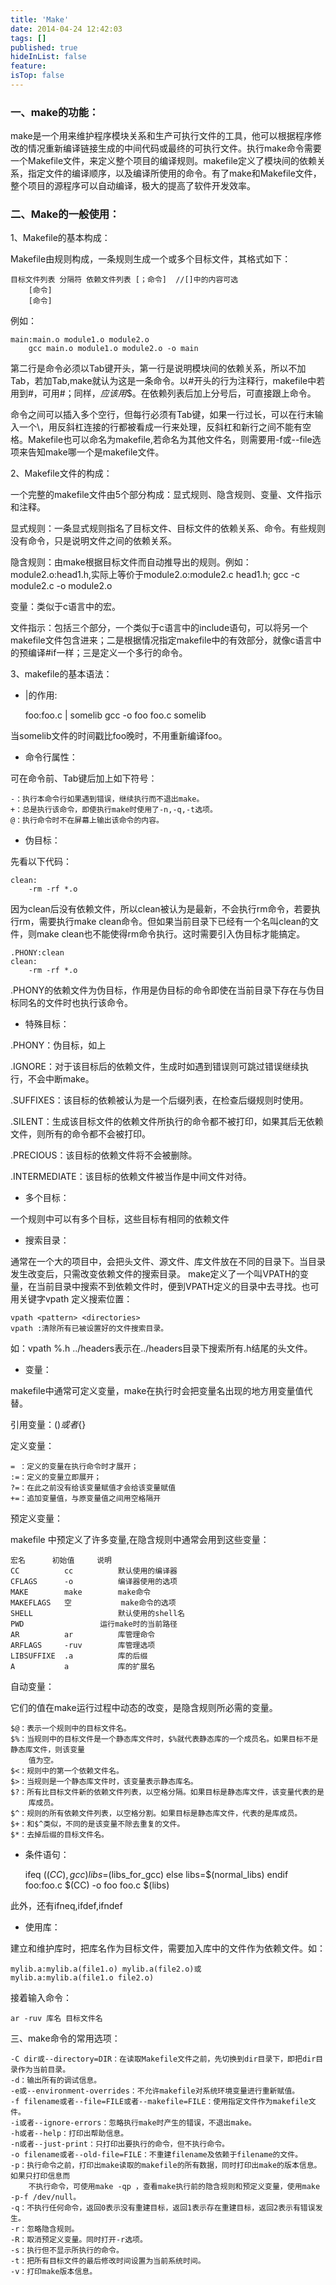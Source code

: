 ```yaml
---
title: 'Make'
date: 2014-04-24 12:42:03
tags: []
published: true
hideInList: false
feature: 
isTop: false
---
```


### **一、make的功能：**

make是一个用来维护程序模块关系和生产可执行文件的工具，他可以根据程序修改的情况重新编译链接生成的中间代码或最终的可执行文件。执行make命令需要一个Makefile文件，来定义整个项目的编译规则。makefile定义了模块间的依赖关系，指定文件的编译顺序，以及编译所使用的命令。有了make和Makefile文件，整个项目的源程序可以自动编译，极大的提高了软件开发效率。

### **二、Make的一般使用：**

1、Makefile的基本构成：

Makefile由规则构成，一条规则生成一个或多个目标文件，其格式如下：

    目标文件列表 分隔符 依赖文件列表 [；命令]  //[]中的内容可选
        [命令]
        [命令]

例如：

    main:main.o module1.o module2.o
    	gcc main.o module1.o module2.o -o main
    

第二行是命令必须以Tab键开头，第一行是说明模块间的依赖关系，所以不加Tab，若加Tab,make就认为这是一条命令。以#开头的行为注释行，makefile中若用到#，可用#；同样，$应该用$$。在依赖列表后加上分号后，可直接跟上命令。

命令之间可以插入多个空行，但每行必须有Tab键，如果一行过长，可以在行末输入一个\\，用反斜杠连接的行都被看成一行来处理，反斜杠和新行之间不能有空格。Makefile也可以命名为makefile,若命名为其他文件名，则需要用-f或--file选项来告知make哪一个是makefile文件。

2、Makefile文件的构成：

一个完整的makefile文件由5个部分构成：显式规则、隐含规则、变量、文件指示和注释。

显式规则：一条显式规则指名了目标文件、目标文件的依赖关系、命令。有些规则没有命令，只是说明文件之间的依赖关系。

隐含规则：由make根据目标文件而自动推导出的规则。例如：module2.o:head1.h,实际上等价于module2.o:module2.c head1.h; gcc -c module2.c -o module2.o

变量：类似于c语言中的宏。

文件指示：包括三个部分，一个类似于c语言中的include语句，可以将另一个makefile文件包含进来；二是根据情况指定makefile中的有效部分，就像c语言中的预编译#if一样；三是定义一个多行的命令。

3、makefile的基本语法：

*   |的作用:
    
    foo:foo.c | somelib
        gcc -o foo foo.c somelib
        
当somelib文件的时间戳比foo晚时，不用重新编译foo。
    
*   命令行属性：
    

可在命令前、Tab键后加上如下符号：

    -：执行本命令行如果遇到错误，继续执行而不退出make。
    +：总是执行该命令，即使执行make时使用了-n,-q,-t选项。
    @：执行命令时不在屏幕上输出该命令的内容。
    

*   伪目标：

先看以下代码：

    clean:
    	-rm -rf *.o
    

因为clean后没有依赖文件，所以clean被认为是最新，不会执行rm命令，若要执行rm，需要执行make clean命令。但如果当前目录下已经有一个名叫clean的文件，则make clean也不能使得rm命令执行。这时需要引入伪目标才能搞定。

    .PHONY:clean
    clean:
    	-rm -rf *.o
    

.PHONY的依赖文件为伪目标，作用是伪目标的命令即使在当前目录下存在与伪目标同名的文件时也执行该命令。

*   特殊目标：

.PHONY：伪目标，如上

.IGNORE：对于该目标后的依赖文件，生成时如遇到错误则可跳过错误继续执行，不会中断make。

.SUFFIXES：该目标的依赖被认为是一个后缀列表，在检查后缀规则时使用。

.SILENT：生成该目标文件的依赖文件所执行的命令都不被打印，如果其后无依赖文件，则所有的命令都不会被打印。

.PRECIOUS：该目标的依赖文件将不会被删除。

.INTERMEDIATE：该目标的依赖文件被当作是中间文件对待。

*   多个目标：

一个规则中可以有多个目标，这些目标有相同的依赖文件

*   搜索目录：

通常在一个大的项目中，会把头文件、源文件、库文件放在不同的目录下。当目录发生改变后，只需改变依赖文件的搜索目录。 make定义了一个叫VPATH的变量，在当前目录中搜索不到依赖文件时，便到VPATH定义的目录中去寻找。也可用关键字vpath 定义搜索位置：

    vpath <pattern> <directories>
    vpath :清除所有已被设置好的文件搜索目录。
    

如：vpath %.h ../headers表示在../headers目录下搜索所有.h结尾的头文件。

*   变量：

makefile中通常可定义变量，make在执行时会把变量名出现的地方用变量值代替。

引用变量：$()或者${}

定义变量：

    = ：定义的变量在执行命令时才展开；
    :=：定义的变量立即展开；
    ?=：在此之前没有给该变量赋值才会给该变量赋值
    +=：追加变量值，与原变量值之间用空格隔开
    

预定义变量：

makefile 中预定义了许多变量,在隐含规则中通常会用到这些变量：

    宏名		初始值		说明
    CC			cc			默认使用的编译器
    CFLAGS		-o			编译器使用的选项
    MAKE		make		make命令
    MAKEFLAGS	空 			make命令的选项
    SHELL					默认使用的shell名
    PWD					运行make时的当前路径
    AR			ar			库管理命令
    ARFLAGS   	-ruv		库管理选项
    LIBSUFFIXE	.a			库的后缀
    A			a			库的扩展名
    

自动变量：

它们的值在make运行过程中动态的改变，是隐含规则所必需的变量。

    $@：表示一个规则中的目标文件名。
    $%：当规则中的目标文件是一个静态库文件时，$%就代表静态库的一个成员名。如果目标不是静态库文件，则该变量
        值为空。
    $<：规则中的第一个依赖文件名。
    $>：当规则是一个静态库文件时，该变量表示静态库名。
    $?：所有比目标文件新的依赖文件列表，以空格分隔。如果目标是静态库文件，该变量代表的是
        库成员。
    $^：规则的所有依赖文件列表，以空格分割。如果目标是静态库文件，代表的是库成员。
    $+：和$^类似，不同的是该变量不除去重复的文件。
    $*：去掉后缀的目标文件名。
    

*   条件语句：
    
    ifeq ($(CC),gcc)
    libs=$(libs_for_gcc)
    else
    libs=$(normal_libs)
    endif
    foo:foo.c
        $(CC) -o foo foo.c $(libs)

此外，还有ifneq,ifdef,ifndef

*   使用库：

建立和维护库时，把库名作为目标文件，需要加入库中的文件作为依赖文件。如：

    mylib.a:mylib.a(file1.o) mylib.a(file2.o)或
    mylib.a:mylib.a(file1.o file2.o)
    

接着输入命令：

    ar -ruv 库名 目标文件名
    

三、make命令的常用选项：

    -C dir或--directory=DIR：在读取Makefile文件之前，先切换到dir目录下，即把dir目录作为当前目录。
    -d：输出所有的调试信息。
    -e或--environment-overrides：不允许makefile对系统环境变量进行重新赋值。
    -f filename或者--file=FILE或者--makefile=FILE：使用指定文件作为makefile文件。
    -i或者--ignore-errors：忽略执行make时产生的错误，不退出make。
    -h或者--help：打印出帮助信息。
    -n或者--just-print：只打印出要执行的命令，但不执行命令。
    -o filename或者--old-file=FILE：不重建filename及依赖于filename的文件。
    -p：执行命令之前，打印出make读取的makefile的所有数据，同时打印出make的版本信息。如果只打印信息而
    	不执行命令，可使用make -qp ，查看make执行前的隐含规则和预定义变量，使用make -p-f /dev/null。
    -q：不执行任何命令，返回0表示没有重建目标，返回1表示存在重建目标，返回2表示有错误发生。
    -r：忽略隐含规则。
    -R：取消预定义变量。同时打开-r选项。
    -s：执行但不显示所执行的命令。
    -t：把所有目标文件的最后修改时间设置为当前系统时间。
    -v：打印make版本信息。